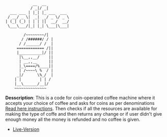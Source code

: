 ```

            __  __          
           / _|/ _|         
  ___ ___ | |_| |_ ___  ___ 
 / __/ _ \|  _|  _/ _ \/ _ \    
| (_| (_) | | | ||  __/  __/
 \___\___/|_| |_| \___|\___|

        /~~~~~~~~/|
       / /######/ / |
      / /______/ /  |
     ============ /||
     |__________|/ ||
      |\__,,__/    ||
      | __,,__     ||
      |_\====/%____||    
      | /~~~~\ %  / |
     _|/      \%_/  |
    | |        | | /
    |__\______/__|/
    ~~~~~~~~~~~~~~
```

**Desscription**: This is a code for coin-operated coffee machine where it accepts your choice of coffee and asks for coins as per denominations [Read here instructions](). Then checks if all the resources are available for making the type of coffe and then returns any change or if user didn't give enough money all the money is refunded and no coffee is given.

- [Live-Version](https://replit.com/@MihirMore1/coffee-machine?embed=1&output=1#main.py)
